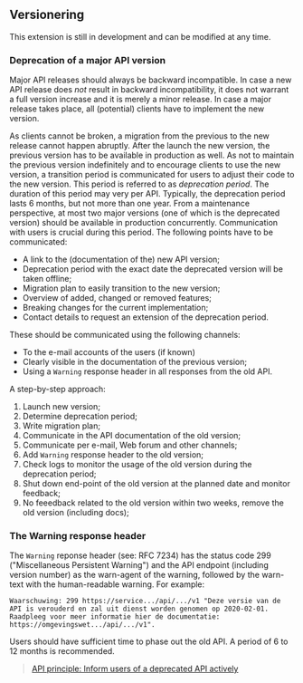 ## Versionering

<p class='warning'>This extension is still in development and can be modified at any time.</p>

### Deprecation of a major API version

Major API releases should always be backward incompatible. In case a new API release does _not_  result in backward incompatibility, it does not warrant a full version increase and it is merely a minor release. In case a major release takes place, all (potential) clients have to implement the new version.

As clients cannot be broken, a migration from the previous to the new release cannot happen abruptly. After the launch the new version, the previous version has to be available in production as well. As not to maintain the previous version indefinitely and to encourage clients to use the new version, a transition period is communicated for users to adjust their code to the new version. This period is referred to as *deprecation period*. The duration of this period may very per API. Typically, the deprecation period lasts 6 months, but not more than one year. From a maintenance perspective, at most two major versions (one of which is the deprecated version) should be available in production concurrently. Communication with users is crucial during this period. The following points have to be communicated:

- A link to the (documentation of the) new API version;
- Deprecation period with the exact date the deprecated version will be taken offline;
- Migration plan to easily transition to the new version;
- Overview of added, changed or removed features;
- Breaking changes for the current implementation;
- Contact details to request an extension of the deprecation period.

These should be communicated using the following channels:

- To the e-mail accounts of the users (if known)
- Clearly visible in the documentation of the previous version;
- Using a `Warning` response header in all responses from the old API.

A step-by-step approach:

1. Launch new version;
2. Determine deprecation period;
3. Write migration plan;
4. Communicate in the API documentation of the old version;
5. Communicate per e-mail, Web forum and other channels;
6. Add `Warning` response header to the old version;
7. Check logs to monitor the usage of the old version during the deprecation period;
8. Shut down end-point of the old version at the planned date and monitor feedback;
9. No feeedback related to the old version within two weeks, remove the old version (including docs);

### The Warning response header

The `Warning` reponse header (see: RFC 7234) has the status code 299 ("Miscellaneous Persistent Warning") and the API endpoint (including version number) as the warn-agent of the warning, followed by the warn-text with the human-readable warning. For example:

`Waarschuwing: 299 https://service.../api/.../v1 "Deze versie van de API is verouderd en zal uit dienst worden genomen op 2020-02-01. Raadpleeg voor meer informatie hier de documentatie: https://omgevingswet.../api/.../v1".`

Users should have sufficient time to phase out the old API. A period of 6 to 12 months is recommended.

> [API principle: Inform users of a deprecated API actively](#api-21)
